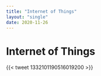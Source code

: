 ```yaml
---
title: "Internet of Things"
layout: "single"
date: 2020-11-26
---
```


# Internet of Things

{{< tweet 1332101190516019200 >}}